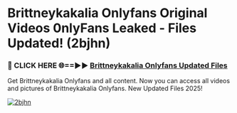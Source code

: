 # Brittneykakalia Onlyfans Original Videos 0nlyFans Leaked - Files Updated! (2bjhn)

<h3>🔴 CLICK HERE 🌐==►► <a href="https://tinyurl.com/ehrbuxhb" rel="nofollow">Brittneykakalia Onlyfans Updated Files</a></h3>

Get Brittneykakalia Onlyfans and all content. Now you can access all videos and pictures of Brittneykakalia Onlyfans. New Updated Files 2025!

[![2bjhn](https://i.imgur.com/lVYEuWS.gif)](https://tinyurl.com/ehrbuxhb)
